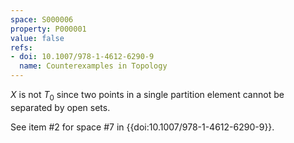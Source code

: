 ```yaml
---
space: S000006
property: P000001
value: false
refs:
- doi: 10.1007/978-1-4612-6290-9
  name: Counterexamples in Topology
---
```


$X$ is not $T_0$ since two points in a single partition element cannot be separated by open sets.

See item #2 for space #7 in {{doi:10.1007/978-1-4612-6290-9}}.
